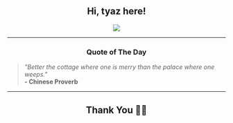 <h2 align="center"> Hi, tyaz here!</h2>

<p align="center">
<a href="https://github.com/tyazx" alt="github streak"><img src="https://dvst-streak.herokuapp.com/?user=tyazx&theme=tokyonight&fire=DD472C"></a>
</p>

<hr>
<h3 align="center">Quote of The Day</h3>
<p align="center">
<blockquote>
<i>"Better the cottage where one is merry than the palace where one weeps."</i>
<br>
<b>- Chinese Proverb</b>
</blockquote>
</p>


<hr>
<h2 align="center">Thank You 🙏🏼</h2>
